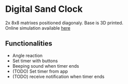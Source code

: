# Digital Sand Clock
2x 8x8 matrixes positioned diagonaly. Base is 3D printed. <br>
Online simulation available <a href="https://exch.com.ua/e-sand_clock/e-sand_clock.html">here</a>
## Functionalities
- Angle reaction
- Set timer with buttons
- Beeping sound when timer ends
- (TODO) Set timer from app
- (TODO) receive notification when timer ends
